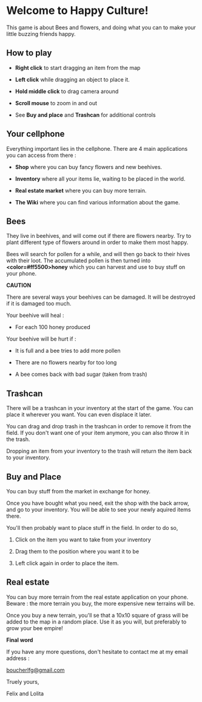 
# Welcome to Happy Culture!

This game is about Bees and flowers, and doing what you can to make your little buzzing friends happy.

## How to play

- <b>Right click</b> to start dragging an item from the map

- <b>Left click</b> while dragging an object to place it.

- <b>Hold middle click</b> to drag camera around

- <b>Scroll mouse</b> to zoom in and out

- See <b>Buy and place</b> and <b>Trashcan</b> for additional controls

## Your cellphone

Everything important lies in the cellphone. There are 4 main applications you can access from there : 

- <b>Shop</b> where you can buy fancy flowers and new beehives.

- <b>Inventory</b> where all your items lie, waiting to be placed in the world.

- <b>Real estate market</b> where you can buy more terrain.

- <b>The Wiki</b> where you can find various information about the game.

## Bees

They live in beehives, and will come out if there are flowers nearby. Try to plant different type of flowers around in order to make them most happy.

Bees will search for pollen for a while, and will then go back to their hives with their loot. The accumulated pollen is then turned into <b><color=#ff5500>honey</color></b> which you can harvest and use to buy stuff on your phone. 

**CAUTION**

There are several ways your beehives can be damaged. It will be destroyed if it is damaged too much.

Your beehive will heal :

- For each 100 honey produced

Your beehive will be hurt if :

- It is full and a bee tries to add more pollen

- There are no flowers nearby for too long

- A bee comes back with bad sugar (taken from trash)

## Trashcan

There will be a trashcan in your inventory at the start of the game. You can place it wherever you want. You can even displace it later. 


You can drag and drop trash in the trashcan in order to remove it from the field. If you don't want one of your item anymore, you can also throw it in the trash. 

Dropping an item from your inventory to the trash will return the item back to your inventory.

## Buy and Place

You can buy stuff from the market in exchange for honey. 

Once you have bought what you need, exit the shop with the back arrow, and go to your inventory. You will be able to see your newly aquired items there. 

You'll then probably want to place stuff in the field. In order to do so, 

1. Click on the item you want to take from your inventory

2. Drag them to the position where you want it to be

3. Left click again in order to place the item.

## Real estate

You can buy more terrain from the real estate application on your phone. Beware : the more terrain you buy, the more expensive new terrains will be.

Once you buy a new terrain, you'll se that a 10x10 square of grass will be added to the map in a random place. Use it as you will, but preferably to grow your bee empire!

<b>Final word</b>

If you have any more questions, don't hesitate to contact me at my email address : 

boucherlfg@gmail.com

Truely yours, 

Felix and Lolita
